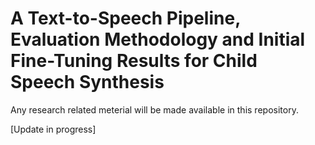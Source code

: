 # A Text-to-Speech Pipeline, Evaluation Methodology and Initial Fine-Tuning Results for Child Speech Synthesis

Any research related meterial will be made available in this repository. 

[Update in progress] 
